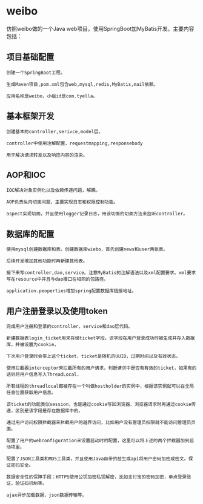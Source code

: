 # weibo
仿照weibo做的一个Java web项目。使用SpringBoot加MyBatis开发。主要内容包括：

## 项目基础配置


    创建一个SpringBoot工程。
    
    生成Maven项目,pom.xml包含web,mysql,redis,MyBatis,mail依赖。
    
    应用名称是weibo，小组id是com.tyella。
    

## 基本框架开发
    
    创建基本的controller,serivce,model层。
    
    controller中使用注解配置，requestmapping,responsebody
    
    用于解决请求转发以及响应内容的渲染。
    
## AOP和IOC

    IOC解决对象实例化以及依赖传递问题，解耦。
    
    AOP负责纵向切面问题，主要实现日志和权限控制功能。
    
    aspect实现切面，并且使用logger记录日志，用该切面的切面方法来监听controller。
    
## 数据库的配置

    使用mysql创建数据库和表。创建数据库wiebo，首先创建news和user两张表。
    
    后续开发增加其他功能时再新建其他表。
    
    接下来写controller,dao,service。注意MyBatis的注解语法以及xml配置要求。xml要求写在resource中并且与dao接口在相同的包路径。
    
    application.peoperties增加spring配置数据库链接地址。
    
## 用户注册登录以及使用token
    
    完成用户注册和登录的controller，service和dao层代码。
    
    新建数据表login_ticket用来存储ticket字段。该字段在用户登录成功时被生成并存入数据库，并被设置为cookie，
    
    下次用户登录时会带上这个ticket，ticket是随机的UUID，过期时间以及有效状态。
    
    使用拦截器interceptor来拦截所有的用户请求，判断请求中是否有有效的ticket，如果有的话则将用户信息写入ThreadLocal.
    
    所有线程的threadlocal都被存在一个叫做hostholder的实例中，根据该实例就可以在全局任意位置获取用户信息。
    
    该ticket的功能类似session，也是通过cookie写回浏览器，浏览器请求时再通过cookie传递，区别是该字段是存在数据库中的。
    
    通过用户访问权限拦截器来拦截用户的越界访问，比如用户没有管理员权限就不能访问管理员页面。
    
    配置了用户的webconfiguration来设置启动时的配置，这里可以将上述的两个拦截器加到启动项里。
    
    配置了JSON工具类和MD5工具类，并且使用Java自带的盐生成api将用户密码加密成密文。保证密码安全。
    
    数据安全性的保障手段：HTTPS使用公钥加密私钥解密，比如支付宝的密码加密，单点登录验证，验证码机制等。
    
    ajax异步加载数据，json数据传输等。
